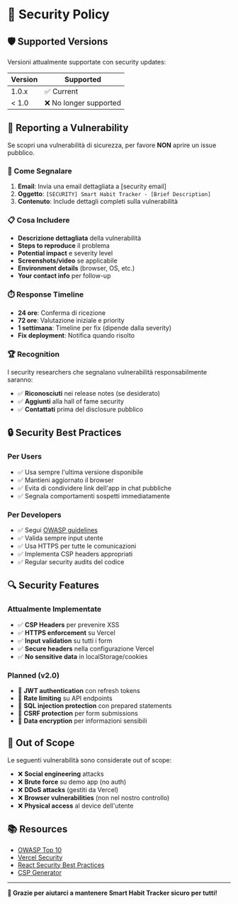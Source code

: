 # 🔐 Security Policy

## 🛡️ Supported Versions

Versioni attualmente supportate con security updates:

| Version | Supported          |
| ------- | ------------------ |
| 1.0.x   | ✅ Current         |
| < 1.0   | ❌ No longer supported |

## 🚨 Reporting a Vulnerability

Se scopri una vulnerabilità di sicurezza, per favore **NON** aprire un issue pubblico.

### 📧 Come Segnalare

1. **Email**: Invia una email dettagliata a [security email]
2. **Oggetto**: `[SECURITY] Smart Habit Tracker - [Brief Description]`
3. **Contenuto**: Include dettagli completi sulla vulnerabilità

### 📋 Cosa Includere

- **Descrizione dettagliata** della vulnerabilità
- **Steps to reproduce** il problema
- **Potential impact** e severity level
- **Screenshots/video** se applicabile
- **Environment details** (browser, OS, etc.)
- **Your contact info** per follow-up

### ⏱️ Response Timeline

- **24 ore**: Conferma di ricezione
- **72 ore**: Valutazione iniziale e priority
- **1 settimana**: Timeline per fix (dipende dalla severity)
- **Fix deployment**: Notifica quando risolto

### 🏆 Recognition

I security researchers che segnalano vulnerabilità responsabilmente saranno:

- ✅ **Riconosciuti** nei release notes (se desiderato)
- ✅ **Aggiunti** alla hall of fame security
- ✅ **Contattati** prima del disclosure pubblico

## 🔒 Security Best Practices

### Per Users
- ✅ Usa sempre l'ultima versione disponibile
- ✅ Mantieni aggiornato il browser
- ✅ Evita di condividere link dell'app in chat pubbliche
- ✅ Segnala comportamenti sospetti immediatamente

### Per Developers
- ✅ Segui [OWASP guidelines](https://owasp.org/)
- ✅ Valida sempre input utente
- ✅ Usa HTTPS per tutte le comunicazioni
- ✅ Implementa CSP headers appropriati
- ✅ Regular security audits del codice

## 🔍 Security Features

### Attualmente Implementate
- ✅ **CSP Headers** per prevenire XSS
- ✅ **HTTPS enforcement** su Vercel
- ✅ **Input validation** su tutti i form
- ✅ **Secure headers** nella configurazione Vercel
- ✅ **No sensitive data** in localStorage/cookies

### Planned (v2.0)
- 🔄 **JWT authentication** con refresh tokens
- 🔄 **Rate limiting** su API endpoints
- 🔄 **SQL injection protection** con prepared statements
- 🔄 **CSRF protection** per form submissions
- 🔄 **Data encryption** per informazioni sensibili

## 🚫 Out of Scope

Le seguenti vulnerabilità sono considerate out of scope:

- ❌ **Social engineering** attacks
- ❌ **Brute force** su demo app (no auth)
- ❌ **DDoS attacks** (gestiti da Vercel)
- ❌ **Browser vulnerabilities** (non nel nostro controllo)
- ❌ **Physical access** al device dell'utente

## 📚 Resources

- [OWASP Top 10](https://owasp.org/www-project-top-ten/)
- [Vercel Security](https://vercel.com/docs/security)
- [React Security Best Practices](https://react.dev/learn/security)
- [CSP Generator](https://report-uri.com/home/generate)

---

**🙏 Grazie per aiutarci a mantenere Smart Habit Tracker sicuro per tutti!**
